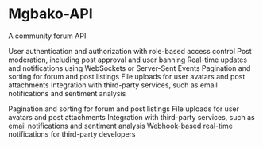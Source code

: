 # Mgbako-API
A community forum API


User authentication and authorization with role-based access control
Post moderation, including post approval and user banning
Real-time updates and notifications using WebSockets or Server-Sent Events
Pagination and sorting for forum and post listings
File uploads for user avatars and post attachments
Integration with third-party services, such as email notifications and sentiment analysis


Pagination and sorting for forum and post listings
File uploads for user avatars and post attachments
Integration with third-party services, such as email notifications and sentiment analysis
Webhook-based real-time notifications for third-party developers